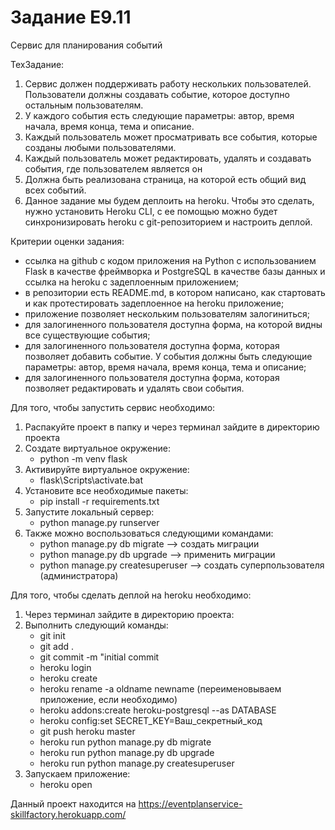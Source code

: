 # Задание E9.11

   Сервис для планирования событий

   ТехЗадание:
1) Сервис должен поддерживать работу нескольких пользователей. Пользователи должны создавать событие, которое доступно остальным пользователям.
2) У каждого события есть следующие параметры: автор, время начала, время конца, тема и описание.
3) Каждый пользователь может просматривать все события, которые созданы любыми пользователями.
4) Каждый пользователь может редактировать, удалять и создавать события, где пользователем является он
5) Должна быть реализована страница, на которой есть общий вид всех событий.
6) Данное задание мы будем деплоить на heroku. Чтобы это сделать, нужно установить Heroku CLI, с ее помощью можно будет синхронизировать heroku с git-репозиторием и настроить деплой.

Критерии оценки задания:
   - ссылка на github с кодом приложения на Python с использованием Flask в качестве фреймворка и PostgreSQL в качестве базы данных и ссылка на heroku с задеплоенным приложением;
   - в репозитории есть README.md, в котором написано, как стартовать и как протестировать задеплоенное на heroku приложение;
   - приложение позволяет нескольким пользователям залогиниться;
   - для залогиненного пользователя доступна форма, на которой видны все существующие события;
   - для залогиненного пользователя доступна форма, которая позволяет добавить событие. У события должны быть следующие параметры: автор, время начала, время конца, тема и описание;
   - для залогиненного пользователя доступна форма, которая позволяет редактировать и удалять свои события.

Для того, чтобы запустить сервис необходимо:
1) Распакуйте проект в папку и через терминал зайдите в директорию проекта
2) Создате виртуальное окружение:
   - python -m venv flask
3) Активируйте виртуальное окружение:
   - flask\Scripts\activate.bat
4) Установите все необходимые пакеты:
   - pip install -r requirements.txt
5) Запустите локальный сервер:
   - python manage.py runserver
6) Также можно воспользоваться следующими командами:
   - python manage.py db migrate --> создать миграции
   - python manage.py db upgrade --> применить миграции
   - python manage.py createsuperuser --> создать суперпользователя (администратора)

Для того, чтобы сделать деплой на heroku необходимо:
1) Через терминал зайдите в директорию проекта:
2) Выполнить следующий команды:
   - git init
   - git add .
   - git commit -m "initial commit
   - heroku login
   - heroku create
   - heroku rename -a oldname newname (переименовываем приложение, если необходимо)
   - heroku addons:create heroku-postgresql --as DATABASE
   - heroku config:set SECRET_KEY=Ваш_секретный_код
   - git push heroku master
   - heroku run python manage.py db migrate
   - heroku run python manage.py db upgrade
   - heroku run python manage.py createsuperuser
3) Запускаем приложение:
   - heroku open

Данный проект находится на https://eventplanservice-skillfactory.herokuapp.com/

